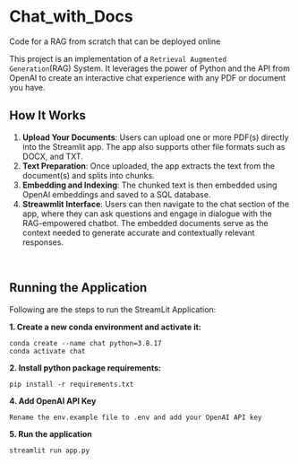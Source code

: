# Chat_with_Docs
Code for a RAG from scratch that can be deployed online


This project is an implementation of a `Retrieval Augmented Generation`(RAG) System. It leverages the power of Python and the API from OpenAI to create an interactive chat experience with any PDF or document you have. 

## How It Works

1. **Upload Your Documents**: Users can upload one or more PDF(s) directly into the Streamlit app. The app also supports other file formats such as DOCX, and TXT.
2. **Text Preparation**: Once uploaded, the app extracts the text from the document(s) and splits into chunks.
3. **Embedding and Indexing**: The chunked text is then embedded using OpenAI embeddings and saved to a SQL database. 
4. **Streawmlit Interface**: Users can then navigate to the chat section of the app, where they can ask questions and engage in dialogue with the RAG-empowered chatbot. The embedded documents serve as the context needed to generate accurate and contextually relevant responses.

&nbsp;
## Running the Application 
Following are the steps to run the StreamLit Application: 

**1. Create a new conda environment and activate it:** 
```
conda create --name chat python=3.8.17
conda activate chat
```
**2. Install python package requirements:** 
```
pip install -r requirements.txt 
```
**4. Add OpenAI API Key**
```
Rename the env.example file to .env and add your OpenAI API key
```
**5. Run the application**
```
streamlit run app.py
```
